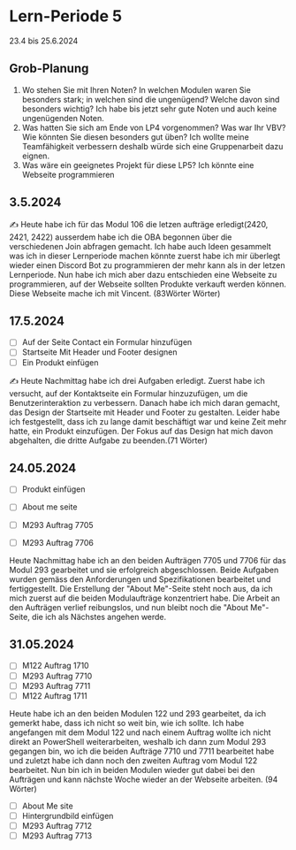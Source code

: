 # Lern-Periode 5

23.4 bis 25.6.2024

## Grob-Planung

1. Wo stehen Sie mit Ihren Noten? In welchen Modulen waren Sie besonders stark; in welchen sind die ungenügend? Welche davon sind besonders wichtig?
 Ich habe bis jetzt sehr gute Noten und auch keine ungenügenden Noten.  
2. Was hatten Sie sich am Ende von LP4 vorgenommen? Was war Ihr VBV? Wie könnten Sie diesen besonders gut üben?
 Ich wollte meine Teamfähigkeit verbessern deshalb würde sich eine Gruppenarbeit dazu eignen.
3. Was wäre ein geeignetes Projekt für diese LP5?
 Ich könnte eine Webseite programmieren


## 3.5.2024

✍️ Heute habe ich für das Modul 106 die letzen aufträge erledigt(2420, 2421, 2422) ausserdem habe ich die OBA begonnen über die verschiedenen Join abfragen gemacht.
Ich habe auch Ideen gesammelt was ich in dieser Lernperiode machen könnte zuerst habe ich mir überlegt wieder einen Discord Bot zu programmieren der mehr kann als in der letzen Lernperiode. Nun habe ich mich aber dazu entschieden eine Webseite zu programmieren, auf der Webseite sollten Produkte verkauft werden können. Diese Webseite mache ich mit Vincent. (83Wörter Wörter)

## 17.5.2024

- [ ] Auf der Seite Contact ein Formular hinzufügen
- [ ] Startseite Mit Header und Footer designen
- [ ] Ein Produkt einfügen

✍️ Heute Nachmittag habe ich drei Aufgaben erledigt. Zuerst habe ich versucht, auf der Kontaktseite ein Formular hinzuzufügen, um die Benutzerinteraktion zu verbessern. Danach habe ich mich daran gemacht, das Design der Startseite mit Header und Footer zu gestalten. Leider habe ich festgestellt, dass ich zu lange damit beschäftigt war und keine Zeit mehr hatte, ein Produkt einzufügen. Der Fokus auf das Design hat mich davon abgehalten, die dritte Aufgabe zu beenden.(71 Wörter)


## 24.05.2024

- [ ] Produkt einfügen
- [ ] About me seite
- [ ] M293 Auftrag 7705
- [ ] M293 Auftrag 7706




Heute Nachmittag habe ich an den beiden Aufträgen 7705 und 7706 für das Modul 293 gearbeitet und sie erfolgreich abgeschlossen. Beide Aufgaben wurden gemäss den Anforderungen und Spezifikationen bearbeitet und fertiggestellt. Die Erstellung der "About Me"-Seite steht noch aus, da ich mich zuerst auf die beiden Modulaufträge konzentriert habe. Die Arbeit an den Aufträgen verlief reibungslos, und nun bleibt noch die "About Me"-Seite, die ich als Nächstes angehen werde.


## 31.05.2024

- [ ] M122 Auftrag 1710 
- [ ] M293 Auftrag 7710
- [ ] M293 Auftrag 7711
- [ ] M122 Auftrag 1711

Heute habe ich an den beiden Modulen 122 und 293 gearbeitet, da ich gemerkt habe, dass ich nicht so weit bin, wie ich sollte. Ich habe angefangen mit dem Modul 122 und nach einem Auftrag wollte ich nicht direkt an PowerShell weiterarbeiten, weshalb ich dann zum Modul 293 gegangen bin, wo ich die beiden Aufträge 7710 und 7711 bearbeitet habe und zuletzt habe ich dann noch den zweiten Auftrag vom Modul 122 bearbeitet. Nun bin ich in beiden Modulen wieder gut dabei bei den Aufträgen und kann nächste Woche wieder an der Webseite arbeiten. (94 Wörter)

- [ ] About Me site
- [ ] Hintergrundbild einfügen
- [ ] M293 Auftrag 7712
- [ ] M293 Auftrag 7713
